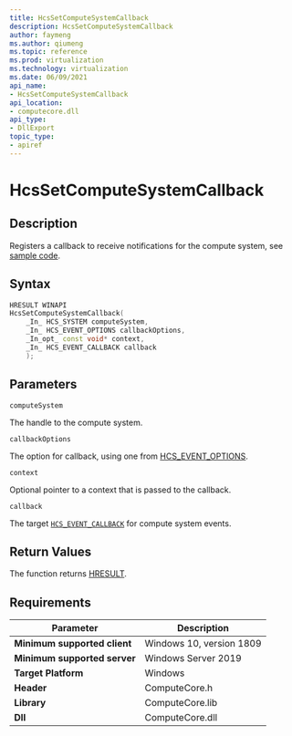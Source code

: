 ```yaml
---
title: HcsSetComputeSystemCallback
description: HcsSetComputeSystemCallback
author: faymeng
ms.author: qiumeng
ms.topic: reference
ms.prod: virtualization
ms.technology: virtualization
ms.date: 06/09/2021
api_name:
- HcsSetComputeSystemCallback
api_location:
- computecore.dll
api_type:
- DllExport
topic_type: 
- apiref
---
```

# HcsSetComputeSystemCallback

## Description

Registers a callback to receive notifications for the compute system, see [sample code](./AsyncModelSample.md#).

## Syntax

```cpp
HRESULT WINAPI
HcsSetComputeSystemCallback(
    _In_ HCS_SYSTEM computeSystem,
    _In_ HCS_EVENT_OPTIONS callbackOptions,
    _In_opt_ const void* context,
    _In_ HCS_EVENT_CALLBACK callback
    );
```

## Parameters

`computeSystem`

The handle to the compute system.

`callbackOptions`

The option for callback, using one from [HCS_EVENT_OPTIONS](./HCS_EVENT_OPTIONS.md).

`context`

Optional pointer to a context that is passed to the callback.

`callback`

The target [`HCS_EVENT_CALLBACK`](./HCS_EVENT_CALLBACK.md) for compute system events.

## Return Values

The function returns [HRESULT](./HCSHResult.md).

## Requirements

|Parameter|Description|
|---|---|
| **Minimum supported client** | Windows 10, version 1809 |
| **Minimum supported server** | Windows Server 2019 |
| **Target Platform** | Windows |
| **Header** | ComputeCore.h |
| **Library** | ComputeCore.lib |
| **Dll** | ComputeCore.dll |